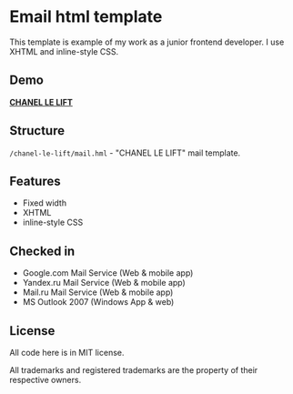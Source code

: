 Email html template
=============
This template is example of my work as a junior frontend developer.
I use XHTML and inline-style CSS.

## Demo
**[CHANEL LE LIFT](http://htmlpreview.github.io/?https://github.com/arthique/mail-rivegauche/blob/master/chanel-le-lift/mail.html)**

## Structure
`/chanel-le-lift/mail.hml` - "CHANEL LE LIFT" mail template.

## Features
* Fixed width
* XHTML
* inline-style CSS

## Checked in
* Google.com Mail Service (Web & mobile app)
* Yandex.ru Mail Service (Web & mobile app)
* Mail.ru Mail Service (Web & mobile app)
* MS Outlook 2007 (Windows App & web)

## License
All code here is in MIT license.

All trademarks and registered trademarks are the property of their respective owners.